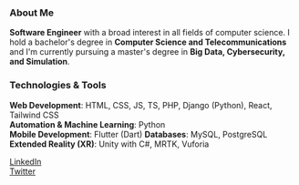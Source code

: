 ### About Me
**Software Engineer** with a broad interest in all fields of computer science. I hold a bachelor's degree in **Computer Science and Telecommunications** and I'm currently pursuing a master's degree in **Big Data, Cybersecurity, and Simulation**.

### Technologies & Tools
**Web Development**: HTML, CSS, JS, TS, PHP, Django (Python), React, Tailwind CSS  
**Automation & Machine Learning**: Python  
**Mobile Development**: Flutter (Dart)
**Databases**: MySQL, PostgreSQL  
**Extended Reality (XR)**: Unity with C#, MRTK, Vuforia

[LinkedIn](https://www.linkedin.com/in/giannis-terpo-327905169/)  
[Twitter](https://twitter.com/giannisterpo)

